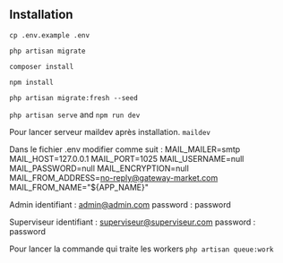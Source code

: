 
## Installation

`cp .env.example .env`

`php artisan migrate`

`composer install`

`npm install`

`php artisan migrate:fresh --seed`

`php artisan serve` and `npm run dev`

Pour lancer serveur maildev après installation.
`maildev`

Dans le fichier .env modifier comme suit :
MAIL_MAILER=smtp
MAIL_HOST=127.0.0.1
MAIL_PORT=1025
MAIL_USERNAME=null
MAIL_PASSWORD=null
MAIL_ENCRYPTION=null
MAIL_FROM_ADDRESS=no-reply@gateway-market.com
MAIL_FROM_NAME="${APP_NAME}"


Admin
identifiant : admin@admin.com
password : password

Superviseur 
identifiant : superviseur@superviseur.com
password : password

Pour lancer la commande qui traite les workers
`php artisan queue:work`


